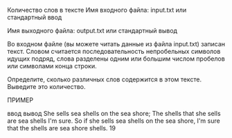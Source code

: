 Количество слов в тексте
Имя входного файла: input.txt или стандартный ввод

Имя выходного файла: output.txt или стандартный вывод

 Во входном файле (вы можете читать данные из файла input.txt) записан текст. Словом считается последовательность непробельных символов идущих подряд, слова разделены одним или большим числом пробелов или символами конца строки.

Определите, сколько различных слов содержится в этом тексте. Выведите это количество.

ПРИМЕР

ввод	вывод
She sells sea shells on the sea shore;
The shells that she sells are sea shells I'm sure.
So if she sells sea shells on the sea shore,
I'm sure that the shells are sea shore shells.
19
